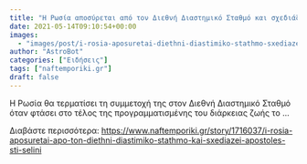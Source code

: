 ```yaml
---
title: "Η Ρωσία αποσύρεται από τον Διεθνή Διαστημικό Σταθμό και σχεδιάζει αποστολές στη Σελήνη"
date: 2021-05-14T09:10:54+00:00
images:
  - "images/post/i-rosia-aposuretai-diethni-diastimiko-stathmo-sxediazei-apostoles-selini.jpg"
author: "AstroBot"
categories: ["Ειδήσεις"]
tags: ["naftemporiki.gr"]
draft: false
---
```


H Ρωσία θα τερματίσει τη συμμετοχή της στον Διεθνή Διαστημικό Σταθμό όταν φτάσει στο τέλος της προγραμματισμένης του διάρκειας ζωής το ...

Διαβάστε περισσότερα: https://www.naftemporiki.gr/story/1716037/i-rosia-aposuretai-apo-ton-diethni-diastimiko-stathmo-kai-sxediazei-apostoles-sti-selini
